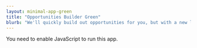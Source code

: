 ```yaml
---
layout: minimal-app-green
title: "Opportunities Builder Green"
blurb: "We'll quickly build out opportunities for you, but with a new look."
---
```


<link rel="manifest" href="manifest.json"/>

<script defer="defer" src="static/js/main.28ff91cc.js"></script>

<link href="static/css/main.e6c13ad2.css" rel="stylesheet">

<noscript>You need to enable JavaScript to run this app.</noscript>

<div id="root"></div>
